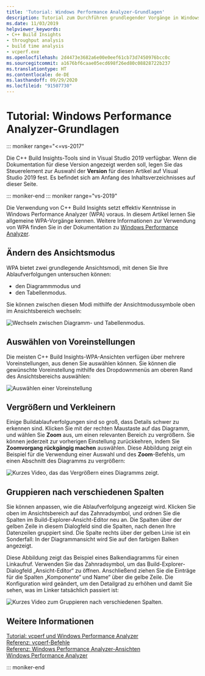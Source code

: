 ```yaml
---
title: 'Tutorial: Windows Performance Analyzer-Grundlagen'
description: Tutorial zum Durchführen grundlegender Vorgänge in Windows Performance Analyzer.
ms.date: 11/03/2019
helpviewer_keywords:
- C++ Build Insights
- throughput analysis
- build time analysis
- vcperf.exe
ms.openlocfilehash: 2d4473e3682a6e00e0eef61cb73d7450976bcc0c
ms.sourcegitcommit: a1676bf6caae05ecd698f26ed80c08828722b237
ms.translationtype: HT
ms.contentlocale: de-DE
ms.lasthandoff: 09/29/2020
ms.locfileid: "91507730"
---
```

# <a name="tutorial-windows-performance-analyzer-basics"></a>Tutorial: Windows Performance Analyzer-Grundlagen

::: moniker range="<=vs-2017"

Die C++ Build Insights-Tools sind in Visual Studio 2019 verfügbar. Wenn die Dokumentation für diese Version angezeigt werden soll, legen Sie das Steuerelement zur Auswahl der **Version** für diesen Artikel auf Visual Studio 2019 fest. Es befindet sich am Anfang des Inhaltsverzeichnisses auf dieser Seite.

::: moniker-end
::: moniker range="vs-2019"

Die Verwendung von C++ Build Insights setzt effektiv Kenntnisse in Windows Performance Analyzer (WPA) voraus. In diesem Artikel lernen Sie allgemeine WPA-Vorgänge kennen. Weitere Informationen zur Verwendung von WPA finden Sie in der Dokumentation zu [Windows Performance Analyzer](/windows-hardware/test/wpt/windows-performance-analyzer).

## <a name="change-the-view-mode"></a>Ändern des Ansichtsmodus

WPA bietet zwei grundlegende Ansichtsmodi, mit denen Sie Ihre Ablaufverfolgungen untersuchen können:

- den Diagrammmodus und
- den Tabellenmodus.

Sie können zwischen diesen Modi mithilfe der Ansichtmodussymbole oben im Ansichtsbereich wechseln:

![Wechseln zwischen Diagramm- und Tabellenmodus.](media/wpa-switching-view-mode.gif)

## <a name="select-presets"></a>Auswählen von Voreinstellungen

Die meisten C++ Build Insights-WPA-Ansichten verfügen über mehrere Voreinstellungen, aus denen Sie auswählen können. Sie können die gewünschte Voreinstellung mithilfe des Dropdownmenüs am oberen Rand des Ansichtsbereichs auswählen:

![Auswählen einer Voreinstellung](media/wpa-presets.png)

## <a name="zoom-in-and-out"></a>Vergrößern und Verkleinern

Einige Buildablaufverfolgungen sind so groß, dass Details schwer zu erkennen sind. Klicken Sie mit der rechten Maustaste auf das Diagramm, und wählen Sie **Zoom** aus, um einen relevanten Bereich zu vergrößern. Sie können jederzeit zur vorherigen Einstellung zurückkehren, indem Sie **Zoomvorgang rückgängig machen** auswählen. Diese Abbildung zeigt ein Beispiel für die Verwendung einer Auswahl und des **Zoom**-Befehls, um einen Abschnitt des Diagramms zu vergrößern:

![Kurzes Video, das das Vergrößern eines Diagramms zeigt.](media/wpa-zooming.gif)

## <a name="group-by-different-columns"></a>Gruppieren nach verschiedenen Spalten

Sie können anpassen, wie die Ablaufverfolgung angezeigt wird. Klicken Sie oben im Ansichtsbereich auf das Zahnradsymbol, und ordnen Sie die Spalten im Build-Explorer-Ansicht-Editor neu an. Die Spalten über der gelben Zeile in diesem Dialogfeld sind die Spalten, nach denen Ihre Datenzeilen gruppiert sind. Die Spalte rechts über der gelben Linie ist ein Sonderfall: In der Diagrammansicht wird Sie auf den farbigen Balken angezeigt.

Diese Abbildung zeigt das Beispiel eines Balkendiagramms für einen Linkaufruf. Verwenden Sie das Zahnradsymbol, um das Build-Explorer-Dialogfeld „Ansicht-Editor“ zu öffnen. Anschließend ziehen Sie die Einträge für die Spalten „Komponente“ und Name“ über die gelbe Zeile. Die Konfiguration wird geändert, um den Detailgrad zu erhöhen und damit Sie sehen, was im Linker tatsächlich passiert ist:

![Kurzes Video zum Gruppieren nach verschiedenen Spalten.](media/wpa-grouping.gif)

## <a name="see-also"></a>Weitere Informationen

[Tutorial: vcperf und Windows Performance Analyzer](vcperf-and-wpa.md)\
[Referenz: vcperf-Befehle](../reference/vcperf-commands.md)\
[Referenz: Windows Performance Analyzer-Ansichten](../reference/wpa-views.md)\
[Windows Performance Analyzer](/windows-hardware/test/wpt/windows-performance-analyzer)

::: moniker-end
